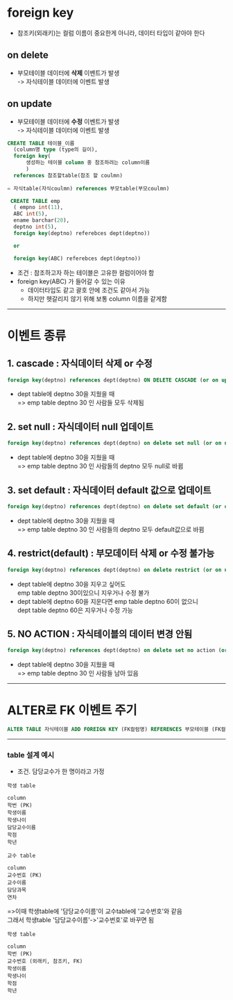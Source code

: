 # foreign key 
- 참조키(외래키)는 컬럼 이름이 중요한게 아니라, 데이터 타입이 같아야 한다
## on delete 
- 부모테이블 데이터에 __삭제__ 이벤트가 발생  
 -> 자식테이블 데이터에 이벤트 발생
## on update 
- 부모테이블 데이터에 __수정__ 이벤트가 발생  
 -> 자식테이블 데이터에 이벤트 발생
```sql
CREATE TABLE 테이블_이름  
  (column명 type (type의 길이),  
  foreign key(
      생성하는 테이블 column 중 참조하려는 column이름
      ) 
  references 참조할table(참조 할 coulmn) 
    
= 자식table(자식coulmn) references 부모table(부모coulmn)
```
```sql
 CREATE TABLE emp
  ( empno int(11),  
  ABC int(5),  
  ename barchar(20),  
  deptno int(5),  
  foreign key(deptno) referebces dept(deptno))

  or

  foreign key(ABC) referebces dept(deptno))  
```
- 조건 : 참조하고자 하는 테이블은 고유한 컬럼이어야 함
- foreign key(ABC) 가 들어갈 수 있는 이유
  - 데이터타입도 같고 괄호 안에 조건도 같아서 가능  
  - 하지만 헷갈리지 않기 위해 보통 column 이름을 같게함
---
# 이벤트 종류
## 1. cascade : 자식데이터 삭제 or 수정
```sql
foreign key(deptno) references dept(deptno) ON DELETE CASCADE (or on update cascade) 
```
- dept table에 deptno 30을 지웠을 때  
=> emp table deptno 30 인 사람들 모두 삭제됨  

## 2. set null : 자식데이터 null 업데이트
```sql
foreign key(deptno) references dept(deptno) on delete set null (or on update set null)
```
- dept table에 deptno 30을 지웠을 때  
=> emp table deptno 30 인 사람들의 deptno 모두 null로 바뀜  

## 3. set default : 자식데이터 default 값으로 업데이트
```sql
foreign key(deptno) references dept(deptno) on delete set default (or on update set default)
```  
- dept table에 deptno 30을 지웠을 때  
=> emp table deptno 30 인 사람들의 deptno 모두 default값으로 바뀜

## 4. restrict(default) : 부모데이터 삭제 or 수정 불가능  
```sql
foreign key(deptno) references dept(deptno) on delete restrict (or on update restrict)
```
- dept table에 deptno 30을 지우고 싶어도  
emp table deptno 30이있으니 지우거나 수정 불가  
- dept table에 deptno 60을 지운다면 emp table deptno 60이 없으니  
dept table deptno 60은 지우거나 수정 가능

## 5. NO ACTION : 자식테이블의 데이터 변경 안됨
```sql
foreign key(deptno) references dept(deptno) on delete set no action (or on update no action)
```
- dept table에 deptno 30을 지웠을 때  
=> emp table deptno 30 인 사람들 남아 있음  

---
# ALTER로 FK 이벤트 주기
```sql
ALTER TABLE 자식테이블 ADD FOREIGN KEY (FK컬럼명) REFERENCES 부모테이블 (FK컬럼명) ON DELETE CASCADE;
```


---

### table 설계 예시
- 조건. 담당교수가 한 명이라고 가정
```
학생 table  

column
학번 (PK)
학생이름  
학생나이  
담당교수이름  
학점  
학년  
```
```
교수 table

column  
교수번호 (PK)
교수이름  
담당과목  
연차  
```
=>이때 학생table에 '담당교수이름'이 교수table에 '교수번호'와 같음  
그래서 학생table '담당교수이름'->'교수번호'로 바꾸면 됨  
```
학생 table

column  
학번 (PK)
교수번호 (외래키, 참조키, FK)
학생이름  
학생나이  
학점  
학년  
```